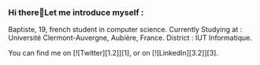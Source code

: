 ### Hi there👋Let me introduce myself :

Baptiste, 19, french student in computer science.
Currently Studying at : Université Clermont-Auvergne, Aubière, France.
District : IUT Informatique.

You can find me on [![Twitter][1.2]][1], or on [![LinkedIn][3.2]][3].

<!--
**baptistemrtl/baptistemrtl** is a ✨ _special_ ✨ repository because its `README.md` (this file) appears on your GitHub profile.

Here are some ideas to get you started:

- 🔭 I’m currently working on ...
- 🌱 I’m currently learning ...
- 👯 I’m looking to collaborate on ...
- 🤔 I’m looking for help with ...
- 💬 Ask me about ...
- 📫 How to reach me: ...
- 😄 Pronouns: ...
- ⚡ Fun fact: ...
-->
